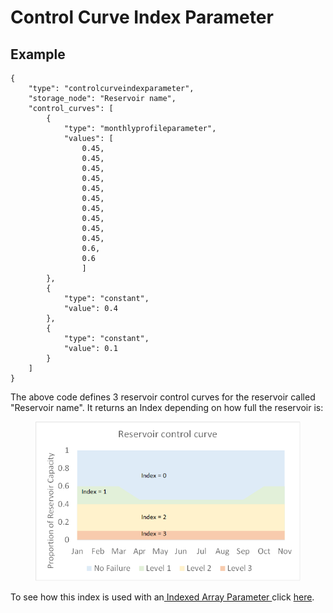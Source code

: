 # Control Curve Index Parameter

## Example

```
{
	"type": "controlcurveindexparameter",
	"storage_node": "Reservoir name",
	"control_curves": [
		{
			"type": "monthlyprofileparameter",
			"values": [
				0.45,
				0.45,
			  	0.45,
				0.45,
				0.45,
				0.45,
				0.45,
				0.45,
				0.45,
				0.45,
				0.6,
				0.6
				]
		},
		{
			"type": "constant",
			"value": 0.4
		},		
		{
			"type": "constant",
			"value": 0.1
		}		
	]
}

```

The above code defines 3 reservoir control curves for the reservoir called "Reservoir name". It returns an Index depending on how full the reservoir is:

<figure><img src="../../../.gitbook/assets/image (61) (1).png" alt=""><figcaption></figcaption></figure>

To see how this index is used with an[ Indexed Array Parameter ](https://water-strategy.gitbook.io/water-strategy/modelling-fundamentals/parameters/indexed-array-parameter)click [here](https://water-strategy.gitbook.io/water-strategy/modelling-fundamentals/parameters/indexed-array-parameter/#Example).
